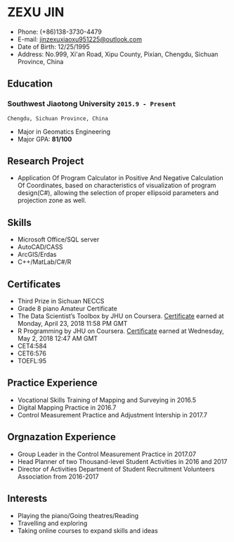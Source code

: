 # ZEXU JIN
- Phone: (+86)138-3730-4479
- E-mail: jinzexuxiaoxu951225@outlook.com
- Date of Birth: 12/25/1995
- Address: No.999, Xi'an Road, Xipu County, Pixian, Chengdu, Sichuan Province, China

## Education
### __Southwest Jiaotong University__ `2015.9 - Present`
```
Chengdu, Sichuan Province, China
```
- Major in Geomatics Engineering
- Major GPA: __81/100__

## Research Project
- Application Of Program Calculator in Positive And Negative Calculation Of Coordinates, 
  based on characteristics of visualization of program design(C#), allowing the selection of 
  proper ellipsoid parameters and projection zone as well.
  
## Skills
- Microsoft Office/SQL server
- AutoCAD/CASS 
- ArcGIS/Erdas
- C++/MatLab/C#/R

## Certificates
- Third Prize in Sichuan NECCS
- Grade 8 piano Amateur Certificate
- The Data Scientist’s Toolbox by JHU on Coursera. [Certificate]("https://www.coursera.org/account/accomplishments/certificate/MFGXJ5BV9SU2") earned at Monday, April 23, 2018 11:58 PM GMT
- R Programming by JHU on Coursera. [Certificate]("https://www.coursera.org/account/accomplishments/certificate/XAUPCLQ4GS5P") earned at Wednesday, May 2, 2018 12:47 AM GMT
- CET4:584
- CET6:576
- TOEFL:95

## Practice Experience
- Vocational Skills Training of Mapping and Surveying in 2016.5
- Digital Mapping Practice in 2016.7
- Control Measurement Practice and Adjustment Intership in 2017.7

## Orgnazation Experience
- Group Leader in the Control Measurement Practice in 2017.07
- Head Planner of two Thousand-level Student Activities in 2016 and 2017
- Director of Activities Department of Student Recruitment Volunteers Association from 2016-2017

## Interests
- Playing the piano/Going theatres/Reading
- Travelling and exploring
- Taking online courses to expand skills and ideas
